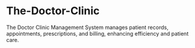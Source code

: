 # The-Doctor-Clinic
The Doctor Clinic Management System manages patient records, appointments, prescriptions, and billing, enhancing efficiency and patient care.

